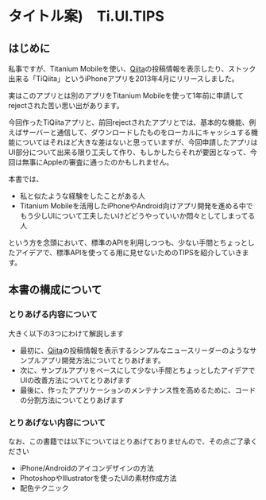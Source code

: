# タイトル案)　Ti.UI.TIPS

## はじめに

私事ですが、Titanium Mobileを使い、[Qiita](http://qiita.com/)の投稿情報を表示したり、ストック出来る「TiQiita」というiPhoneアプリを2013年4月にリリースしました。

実はこのアプリとは別のアプリをTitanium Mobileを使って1年前に申請してrejectされた苦い思い出があります。

今回作ったTiQiitaアプリと、前回rejectされたアプリとでは、基本的な機能、例えばサーバーと通信して、ダウンロードしたものをローカルにキャッシュする機能についてはそれほど大きな差はないと思っていますが、今回申請したアプリはUI部分について出来る限り工夫して作り、もしかしたらそれが要因となって、今回は無事にAppleの審査に通ったのかもしれません。

本書では、
- 私と似たような経験をしたことがある人
- Titanium Mobileを活用したiPhoneやAndroid向けアプリ開発を進める中でもう少しUIについて工夫したいけどどうやっていいか悶々としてしまってる人

という方を念頭において、標準のAPIを利用しつつも、少ない手間とちょっとしたアイデアで、標準APIを使ってる用に見せないためのTIPSを紹介していきます。

## 本書の構成について

### とりあげる内容について

大きく以下の3つにわけて解説します

- 最初に、[Qiita](http://qiita.com/)の投稿情報を表示するシンプルなニュースリーダーのようなサンプルアプリ開発方法についてとりあげます。
- 次に、サンプルアプリをベースにして少ない手間とちょっとしたアイデアでUIの改善方法についてとりあげます
- 最後に、作ったアプリケーションのメンテナンス性を高めるために、コードの分割方法についてとりあげます

### とりあげない内容について

なお、この書籍では以下についてはとりあげておりませんので、その点ご了承ください

- iPhone/Androidのアイコンデザインの方法
- PhotoshopやIllustratorを使ったUIの素材作成方法
- 配色テクニック


